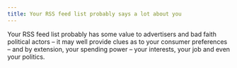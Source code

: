 ```yaml
---
title: Your RSS feed list probably says a lot about you
---
```


Your RSS feed list probably has some value to advertisers and bad faith political actors – it may well provide clues as to your consumer preferences – and by extension, your spending power – your interests, your job and even your politics.
